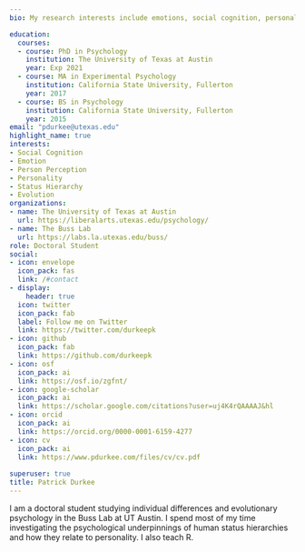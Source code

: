```yaml
---
bio: My research interests include emotions, social cognition, personality, and evolution.

education:
  courses:
  - course: PhD in Psychology
    institution: The University of Texas at Austin
    year: Exp 2021
  - course: MA in Experimental Psychology
    institution: California State University, Fullerton
    year: 2017
  - course: BS in Psychology
    institution: California State University, Fullerton
    year: 2015
email: "pdurkee@utexas.edu"
highlight_name: true
interests:
- Social Cognition
- Emotion
- Person Perception
- Personality
- Status Hierarchy
- Evolution
organizations:
- name: The University of Texas at Austin
  url: https://liberalarts.utexas.edu/psychology/
- name: The Buss Lab
  url: https://labs.la.utexas.edu/buss/
role: Doctoral Student
social:
- icon: envelope
  icon_pack: fas
  link: /#contact
- display:
    header: true
  icon: twitter
  icon_pack: fab
  label: Follow me on Twitter
  link: https://twitter.com/durkeepk
- icon: github
  icon_pack: fab
  link: https://github.com/durkeepk
- icon: osf
  icon_pack: ai
  link: https://osf.io/zgfnt/
- icon: google-scholar
  icon_pack: ai
  link: https://scholar.google.com/citations?user=uj4K4rQAAAAJ&hl
- icon: orcid
  icon_pack: ai
  link: https://orcid.org/0000-0001-6159-4277
- icon: cv
  icon_pack: ai
  link: https://www.pdurkee.com/files/cv/cv.pdf
  
superuser: true
title: Patrick Durkee
---
```


I am a doctoral student studying individual differences and evolutionary psychology in the Buss Lab at UT Austin. I spend most of my time investigating the psychological underpinnings of human status hierarchies and how they relate to personality. I also teach R.


